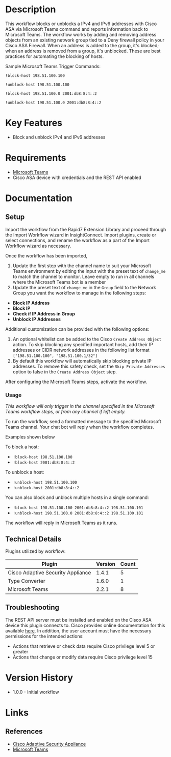# Description

This workflow blocks or unblocks a IPv4 and IPv6 addresses with Cisco ASA via Microsoft Teams command and reports information back to Microsoft Teams.
The workflow works by adding and removing address objects from an existing network group tied to a Deny firewall policy in your Cisco ASA Firewall.
When an address is added to the group, it's blocked; when an address is removed from a group, it's unblocked. These are best practices for automating the blocking of hosts.

Sample Microsoft Teams Trigger Commands:

`!block-host 198.51.100.100`

`!unblock-host 198.51.100.100`

`!block-host 198.51.100.0 2001:db8:8:4::2`

`!unblock-host 198.51.100.0 2001:db8:8:4::2`

# Key Features

* Block and unblock IPv4 and IPv6 addresses

# Requirements

* [Microsoft Teams](https://insightconnect.help.rapid7.com/docs/microsoft-teams)
* Cisco ASA device with credentials and the REST API enabled

# Documentation

## Setup

Import the workflow from the Rapid7 Extension Library and proceed through the Import Workflow wizard in InsightConnect. Import plugins, create or select connections, and rename the workflow as a part of the Import Workflow wizard as necessary.

Once the workflow has been imported,

1. Update the first step with the channel name to suit your Microsoft Teams environment by editing the input with the preset text of `change_me` to match the channel to monitor. Leave empty to run in all channels where the Microsoft Teams bot is a member
2. Update the preset text of `change_me` in the `Group` field to the Network Group you want the workflow to manage in the following steps:

* **Block IP Address**
* **Block IP**
* **Check if IP Address in Group**
* **Unblock IP Addresses**

Additional customization can be provided with the following options:

1. An optional whitelist can be added to the Cisco `Create Address Object` action. To skip blocking any specified important hosts, add their IP addresses or CIDR network addresses in the following list format `["198.51.100.100", "198.51.100.1/32"]`
2. By default this workflow will automatically skip blocking private IP addresses. To remove this safety check, set the `Skip Private Addresses` option to false in the `Create Address Object` step.

After configuring the Microsoft Teams steps, activate the workflow.


### Usage

*This workflow will only trigger in the channel specified in the Microsoft Teams workflow steps, or from any channel if left empty.*

To run the workflow, send a formatted message to the specified Microsoft Teams channel. Your chat bot will reply when the workflow completes.

Examples shown below

To block a host:
* `!block-host 198.51.100.100`
* `!block-host 2001:db8:8:4::2`

To unblock a host:
* `!unblock-host 198.51.100.100`
* `!unblock-host 2001:db8:8:4::2`

You can also block and unblock multiple hosts in a single command:
* `!block-host 198.51.100.100 2001:db8:8:4::2 198.51.100.101`
* `!unblock-host 198.51.100.0 2001:db8:8:4::2 198.51.100.101`

The workflow will reply in Microsoft Teams as it runs.

## Technical Details

Plugins utilized by workflow:

|Plugin|Version|Count|
|----|----|--------|
|Cisco Adaptive Security Appliance|1.4.1|5|
|Type Converter|1.6.0|1|
|Microsoft Teams|2.2.1|8|

## Troubleshooting

The REST API server must be installed and enabled on the Cisco ASA device this plugin connects to. Cisco provides online documentation for this available [here](https://www.cisco.com/c/en/us/td/docs/security/asa/api/qsg-asa-api.html). In addition, the user account must have the necessary permissions for the intended actions:

* Actions that retrieve or check data require Cisco privilege level 5 or greater
* Actions that change or modify data require Cisco privilege level 15

# Version History

* 1.0.0 - Initial workflow

# Links

## References

* [Cisco Adaptive Security Appliance](https://www.cisco.com/c/en/us/products/security/adaptive-security-appliance-asa-software/index.html)
* [Microsoft Teams](https://teams.microsoft.com)
